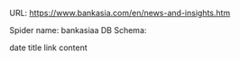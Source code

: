 URL: https://www.bankasia.com/en/news-and-insights.htm

Spider name: bankasiaa
DB Schema:

date
title
link
content
